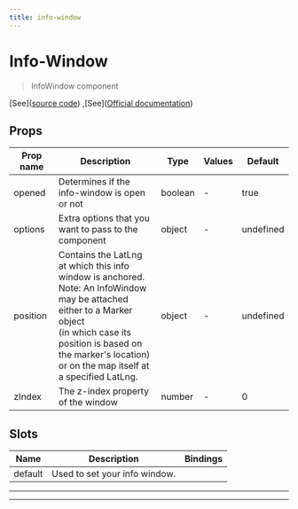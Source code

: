 ```yaml
---
title: info-window
---
```


  # Info-Window


  > InfoWindow component





  [See]([source code](/guide/info-window.html#source-code))
,[See]([Official documentation](https://developers.google.com/maps/documentation/javascript/infowindows))







## Props

  | Prop name     | Description | Type      | Values      | Default     |
  | ------------- | ----------- | --------- | ----------- | ----------- |
  | opened | Determines if the info-window is open or not | boolean | - | true |
| options | Extra options that you want to pass to the component | object | - | undefined |
| position | Contains the LatLng at which this info window is anchored.<br/>Note: An InfoWindow may be attached either to a Marker object<br/>(in which case its position is based on the marker's location)<br/>or on the map itself at a specified LatLng. | object | - | undefined |
| zIndex | The z-index property of the window | number | - | 0 |









## Slots

  | Name          | Description  | Bindings |
  | ------------- | ------------ | -------- |
  | default | Used to set your info window. |  |

  ---




  ---



